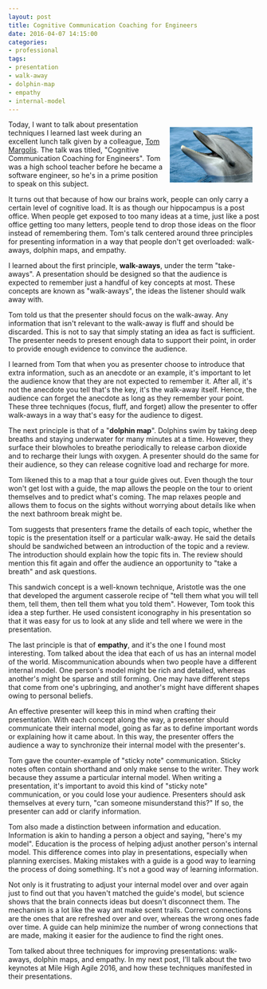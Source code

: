 ```yaml
---
layout: post
title: Cognitive Communication Coaching for Engineers
date: 2016-04-07 14:15:00
categories:
- professional
tags:
- presentation
- walk-away
- dolphin-map
- empathy
- internal-model
---
```


<div style="float:right; margin:1em; width:33%; text-align: center">
  <img src="/assets/dolphin.jpg"/>
</div>

Today, I want to talk about presentation techniques I learned last week during
an excellent lunch talk given by a colleague, <a
href="https://www.quora.com/profile/Tom-Margolis">Tom Margolis</a>. The talk was
titled, "Cognitive Communication Coaching for Engineers". Tom was a high school
teacher before he became a software engineer, so he's in a prime position to
speak on this subject.

It turns out that because of how our brains work, people can only carry a
certain level of cognitive load. It is as though our hippocampus is a post
office. When people get exposed to too many ideas at a time, just like a post
office getting too many letters, people tend to drop those ideas on the floor
instead of remembering them. Tom's talk centered around three principles for
presenting information in a way that people don't get overloaded: walk-aways,
dolphin maps, and empathy.

I learned about the first principle, **walk-aways**, under the term
"take-aways". A presentation should be designed so that the audience is expected
to remember just a handful of key concepts at most. These concepts are known as
"walk-aways", the ideas the listener should walk away with.

Tom told us that the presenter should focus on the walk-away. Any information
that isn't relevant to the walk-away is fluff and should be discarded. This is
not to say that simply stating an idea as fact is sufficient. The presenter
needs to present enough data to support their point, in order to provide enough
evidence to convince the audience.

I learned from Tom that when you as presenter choose to introduce that extra
information, such as an anecdote or an example, it's important to let the
audience know that they are not expected to remember it. After all, it's not the
anecdote you tell that's the key, it's the walk-away itself. Hence, the audience
can forget the anecdote as long as they remember your point. These three
techniques (focus, fluff, and forget) allow the presenter to offer walk-aways in
a way that's easy for the audience to digest.

The next principle is that of a "**dolphin map**". Dolphins swim by taking deep
breaths and staying underwater for many minutes at a time. However, they surface
their blowholes to breathe periodically to release carbon dioxide and to
recharge their lungs with oxygen. A presenter should do the same for their
audience, so they can release cognitive load and recharge for more.

Tom likened this to a map that a tour guide gives out. Even though the tour
won't get lost with a guide, the map allows the people on the tour to orient
themselves and to predict what's coming. The map relaxes people and allows them
to focus on the sights without worrying about details like when the next
bathroom break might be.

Tom suggests that presenters frame the details of each topic, whether the topic
is the presentation itself or a particular walk-away. He said the details should
be sandwiched between an introduction of the topic and a review. The
introduction should explain how the topic fits in. The review should  mention
this fit again and offer the audience an opportunity to "take a breath" and ask
questions.

This sandwich concept is a well-known technique, Aristotle was the one that
developed the argument casserole recipe of "tell them what you will tell them,
tell them, then tell them what you told them". However, Tom took this idea a
step further. He used consistent iconography in his presentation so that it was
easy for us to look at any slide and tell where we were in the presentation.

The last principle is that of **empathy**, and it's the one I found most
interesting. Tom talked about the idea that each of us has an internal model of
the world. Miscommunication abounds when two people have a different internal
model. One person's model might be rich and detailed, whereas another's might be
sparse and still forming. One may have different steps that come from one's
upbringing, and another's might have different shapes owing to personal beliefs.

An effective presenter will keep this in mind when crafting their presentation.
With each concept along the way, a presenter should communicate their internal
model, going as far as to define important words or explaining how it came
about. In this way, the presenter offers the audience a way to synchronize their
internal model with the presenter's.

Tom gave the counter-example of "sticky note" communication. Sticky notes often
contain shorthand and only make sense to the writer. They work because they
assume a particular internal model. When writing a presentation, it's important
to avoid this kind of "sticky note" communication, or you could lose your
audience. Presenters should ask themselves at every turn, "can someone
misunderstand this?" If so, the presenter can add or clarify information.

Tom also made a distinction between information and education. Information is
akin to handing a person a object and saying, "here's my model". Education is
the process of helping adjust another person's internal model. This difference
comes into play in presentations, especially when planning exercises. Making
mistakes with a guide is a good way to learning the process of doing something.
It's not a good way of learning information.

Not only is it frustrating to adjust your internal model over and over again
just to find out that you haven't matched the guide's model, but science shows
that the brain connects ideas but doesn't disconnect them. The mechanism is a
lot like the way ant make scent trails. Correct connections are the ones that
are refreshed over and over, whereas the wrong ones fade over time. A guide can
help minimize the number of wrong connections that are made, making it easier
for the audience to find the right ones.

Tom talked about three techniques for improving presentations: walk-aways,
dolphin maps, and empathy. In my next post, I'll talk about the two keynotes at
Mile High Agile 2016, and how these techniques manifested in their
presentations.
